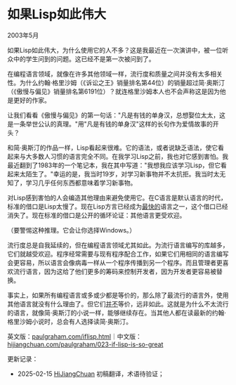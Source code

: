 



# 如果Lisp如此伟大

2003年5月

如果Lisp如此伟大，为什么使用它的人不多？这是我最近在一次演讲中，被一位听众中的学生问到的问题。这已经不是第一次被问到了。

在编程语言领域，就像在许多其他领域一样，流行度和质量之间并没有太多相关性。为什么约翰·格里沙姆（《诉讼之王》销量排名第44位）的销量超过简·奥斯汀（《傲慢与偏见》销量排名第6191位）？就连格里沙姆本人也不会声称这是因为他是更好的作家。

让我们看看《傲慢与偏见》的第一句话："凡是有钱的单身汉，总想娶位太太，这是一条举世公认的真理。"用"凡是有钱的单身汉"这样的长句作为爱情故事的开头？

和简·奥斯汀的作品一样，Lisp看起来很难。它的语法，或者说缺乏语法，使它看起来与大多数人习惯的语言完全不同。在我学习Lisp之前，我也对它感到害怕。我最近翻到了1983年的一个笔记本，我在其中写道："我想我应该学习Lisp，但它看起来太陌生了。"幸运的是，我当时19岁，对学习新事物并不太抗拒。我当时太无知了，学习几乎任何东西都意味着学习新事物。

对Lisp感到害怕的人会编造其他理由来避免使用它。在C语言是默认语言的时代，标准的借口是Lisp太慢了。现在Lisp方言已经成为[最快的](http://shootout.alioth.debian.org/benchmark.php?test=nestedloop&lang=all&sort=cpu)语言之一，这个借口已经消失了。现在标准的借口是公开的循环论证：其他语言更受欢迎。

（要警惕这种推理。它会让你选择Windows。）

流行度总是自我延续的，但在编程语言领域尤其如此。为流行语言编写的库越多，它们就越受欢迎。程序经常需要与现有程序配合工作，如果它们用相同的语言编写会更容易，所以语言会像病毒一样从一个程序传播到另一个程序。而且管理者更喜欢流行语言，因为这给了他们更多的筹码来控制开发者，因为开发者更容易被替换。

事实上，如果所有编程语言或多或少都是等价的，那么除了最流行的语言外，使用其他语言就没有什么理由了。但它们[并不](https://hijiangchuan.com/paulgraham/017-Revenge-of-the-Nerds)等价，远非如此。这就是为什么不太流行的语言，就像简·奥斯汀的小说一样，能够继续存在。当其他人都在读最新的约翰·格里沙姆小说时，总会有人选择读简·奥斯汀。

英文版：[paulgraham.com/iflisp.html](https://paulgraham.com/iflisp.html)｜中文版：[hijiangchuan.com/paulgraham/023-if-lisp-is-so-great](https://hijiangchuan.com/paulgraham/023-if-lisp-is-so-great)

更新记录：
- 2025-02-15 [HiJiangChuan](https://hijiangchuan.com) 初稿翻译，术语待验证；
